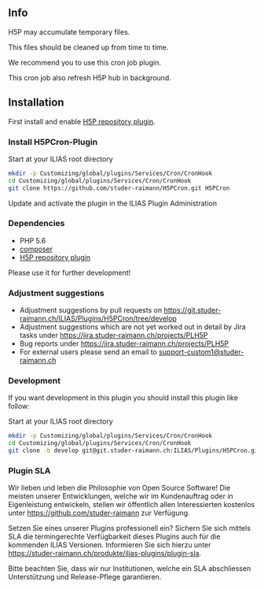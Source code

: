 ## Info
H5P may accumulate temporary files.

This files should be cleaned up from time to time.

We recommend you to use this cron job plugin.

This cron job also refresh H5P hub in background.

## Installation

First install and enable [H5P repository plugin](https://github.com/studer-raimann/H5P).

### Install H5PCron-Plugin
Start at your ILIAS root directory
```bash
mkdir -p Customizing/global/plugins/Services/Cron/CronHook
cd Customizing/global/plugins/Services/Cron/CronHook
git clone https://github.com/studer-raimann/H5PCron.git H5PCron
```
Update and activate the plugin in the ILIAS Plugin Administration

### Dependencies
* PHP 5.6
* [composer](https://getcomposer.org)
* [H5P repository plugin](https://github.com/studer-raimann/H5P)

Please use it for further development!

### Adjustment suggestions
* Adjustment suggestions by pull requests on https://git.studer-raimann.ch/ILIAS/Plugins/H5PCron/tree/develop
* Adjustment suggestions which are not yet worked out in detail by Jira tasks under https://jira.studer-raimann.ch/projects/PLH5P
* Bug reports under https://jira.studer-raimann.ch/projects/PLH5P
* For external users please send an email to support-custom1@studer-raimann.ch

### Development
If you want development in this plugin you should install this plugin like follow:

Start at your ILIAS root directory
```bash
mkdir -p Customizing/global/plugins/Services/Cron/CronHook
cd Customizing/global/plugins/Services/Cron/CronHook
git clone -b develop git@git.studer-raimann.ch:ILIAS/Plugins/H5PCron.git H5PCron
```

### Plugin SLA
Wir lieben und leben die Philosophie von Open Source Software! Die meisten unserer Entwicklungen, welche wir im Kundenauftrag oder in Eigenleistung entwickeln, stellen wir öffentlich allen Interessierten kostenlos unter https://github.com/studer-raimann zur Verfügung.

Setzen Sie eines unserer Plugins professionell ein? Sichern Sie sich mittels SLA die termingerechte Verfügbarkeit dieses Plugins auch für die kommenden ILIAS Versionen. Informieren Sie sich hierzu unter https://studer-raimann.ch/produkte/ilias-plugins/plugin-sla.

Bitte beachten Sie, dass wir nur Institutionen, welche ein SLA abschliessen Unterstützung und Release-Pflege garantieren.
